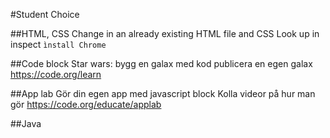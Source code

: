 #Student Choice

##HTML, CSS
Change in an already existing HTML file and CSS
Look up in inspect
`ìnstall Chrome`

##Code block
Star wars: bygg en galax med kod
publicera en egen galax
https://code.org/learn

##App lab
Gör din egen app med javascript block
Kolla videor på hur man gör
https://code.org/educate/applab

##Java
